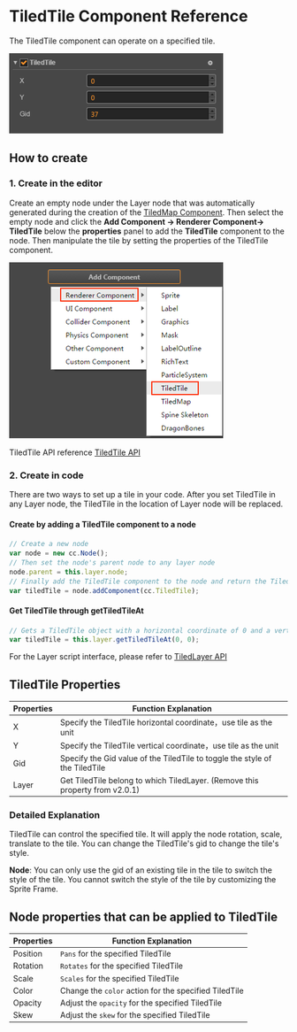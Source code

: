 # TiledTile Component Reference

The TiledTile component can operate on a specified tile.

![tiledtile-component](tiledtile/tiledtile-component.png)

## How to create

### 1. Create in the editor

Create an empty node under the Layer node that was automatically generated during the creation of the [TiledMap Component](tiledmap.md). Then select the empty node and click the **Add Component -> Renderer Component-> TiledTile** below the **properties** panel to add the **TiledTile** component to the node. Then manipulate the tile by setting the properties of the TiledTile component.

![](tiledtile/add_tiledtile.png)

TiledTile API reference [TiledTile API](../../../api/en/classes/TiledTile.html)

### 2. Create in code

There are two ways to set up a tile in your code. After you set TiledTile in any Layer node, the TiledTile in the location of Layer node will be replaced.

#### Create by adding a TiledTile component to a node

```js
// Create a new node
var node = new cc.Node();
// Then set the node's parent node to any layer node
node.parent = this.layer.node;  
// Finally add the TiledTile component to the node and return the TiledTile object. Then you can manipulate the TiledTile object
var tiledTile = node.addComponent(cc.TiledTile);  
```

#### Get TiledTile through getTiledTileAt

```js
// Gets a TiledTile object with a horizontal coordinate of 0 and a vertical coordinate of 0 on the layer. And then you can manipulate the TiledTile object
var tiledTile = this.layer.getTiledTileAt(0, 0);
```

For the Layer script interface, please refer to [TiledLayer API](../../../api/en/classes/TiledLayer.html)

## TiledTile Properties

| Properties |   Function Explanation
| ------| ----------- |
| X     | Specify the TiledTile horizontal coordinate，use tile as the unit
| Y     | Specify the TiledTile vertical coordinate，use tile as the unit
| Gid   | Specify the Gid value of the TiledTile to toggle the style of the TiledTile
| Layer | Get TiledTile belong to which TiledLayer. (Remove this property from v2.0.1)

### Detailed Explanation

TiledTile can control the specified tile. It will apply the node rotation, scale, translate to the tile. You can change the TiledTile's gid to change the tile's style.

**Node**: You can only use the gid of an existing tile in the tile to switch the style of the tile. You cannot switch the style of the tile by customizing the Sprite Frame.

## Node properties that can be applied to TiledTile

| Properties |   Function Explanation
| ------| ----------- |
| Position | `Pans` for the specified TiledTile
| Rotation | `Rotates` for the specified TiledTile
| Scale    | `Scales` for the specified TiledTile
| Color    | Change the `color` action for the specified TiledTile
| Opacity  | Adjust the `opacity` for the specified TiledTile
| Skew     | Adjust the `skew` for the specified TiledTile